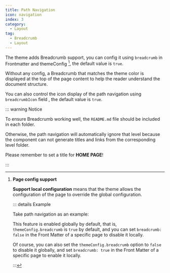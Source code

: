 ```yaml
---
title: Path Navigation
icon: navigation
index: 3
category:
  - Layout
tag:
  - Breadcrumb
  - Layout
---
```


The theme adds Breadcrumb support, you can config it using `breadcrumb` in Frontmatter and themeConfig <Badge text="Support page config" /> [^supportpageconfig], the default value is `true`.

Without any config, a Breadcrumb that matches the theme color is displayed at the top of the page content to help the reader understand the document structure.

<!-- more -->

You can also control the icon display of the path navigation using `breadcrumbIcon` field <Badge text="Support page config" />, the default value is `true`.

::: warning Notice

To ensure Breadcrumb working well, the `README.md` file should be included in each folder.

Otherwise, the path navigation will automatically ignore that level because the component can not generate titles and links from the corresponding level folder.

Please remember to set a title for **HOME PAGE**!

:::

[^supportpageconfig]: **Page config support**

    **Support local configuration**<Badge text="Support page config" /> means that the theme allows the configuration of the page to override the global configuration.

    ::: details Example

    Take path navigation as an example:

    This feature is enabled globally by default, that is, `themeConfig.breadcrumb` is `true` by default, and you can set `breadcrumb: false` in the Front Matter of a specific page to disable it locally.

    Of course, you can also set the `themeConfig.breadcrumb` option to `false` to disable it globally, and set `breadcrumb: true` in the Front Matter of a specific page to enable it locally.

    :::
